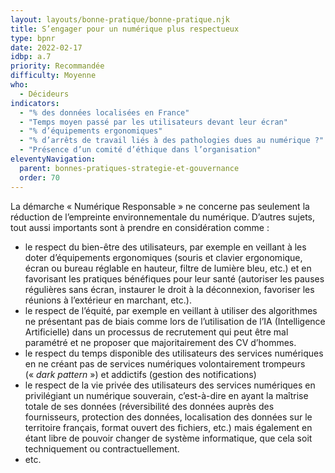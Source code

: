 ```yaml
---
layout: layouts/bonne-pratique/bonne-pratique.njk
title: S’engager pour un numérique plus respectueux
type: bpnr
date: 2022-02-17
idbp: a.7
priority: Recommandée
difficulty: Moyenne
who:
  - Décideurs
indicators:
  - "% des données localisées en France"
  - "Temps moyen passé par les utilisateurs devant leur écran"
  - "% d’équipements ergonomiques"
  - "% d’arrêts de travail liés à des pathologies dues au numérique ?"
  - "Présence d’un comité d’éthique dans l’organisation"
eleventyNavigation:
  parent: bonnes-pratiques-strategie-et-gouvernance
  order: 70
---
```


La démarche « Numérique Responsable » ne concerne pas seulement la réduction de l’empreinte environnementale du numérique. D’autres sujets, tout aussi importants sont à prendre en considération comme :
* le respect du bien-être des utilisateurs, par exemple en veillant à les doter d’équipements ergonomiques (souris et clavier ergonomique, écran ou bureau réglable en hauteur, filtre de lumière bleu, etc.) et en favorisant les pratiques bénéfiques pour leur santé (autoriser les pauses régulières sans écran, instaurer le droit à la déconnexion, favoriser les réunions à l’extérieur en marchant, etc.).
* le respect de l’équité, par exemple en veillant à utiliser des algorithmes ne présentant pas de biais comme lors de l’utilisation de l’IA (Intelligence Artificielle) dans un processus de recrutement qui peut être mal paramétré et ne proposer que majoritairement des CV d’hommes.
* le respect du temps disponible des utilisateurs des services numériques en ne créant pas de services numériques volontairement trompeurs (« *dark pattern* ») et addictifs (gestion des notifications)
* le respect de la vie privée des utilisateurs des services numériques en privilégiant un numérique souverain, c’est-à-dire en ayant la maîtrise totale de ses données (réversibilité des données auprès des fournisseurs, protection des données, localisation des données sur le territoire français, format ouvert des fichiers, etc.) mais également en étant libre de pouvoir changer de système informatique, que cela soit techniquement ou contractuellement.
* etc.
